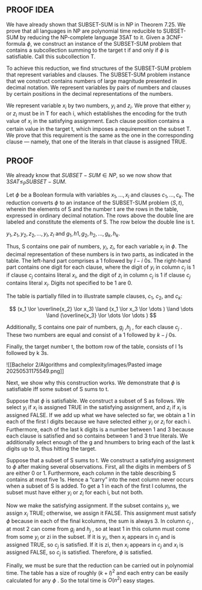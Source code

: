 ## PROOF IDEA

We have already shown that SUBSET-SUM is in NP in Theorem 7.25. We prove that all languages in NP are polynomial time reducible to SUBSET-SUM by reducing the NP-complete language 3SAT to it. Given a 3CNF-formula $\phi$, we construct an instance of the SUBSET-SUM problem that contains a subcollection summing to the target t if and only if $\phi$ is satisfiable. Call this subcollection T.

To achieve this reduction, we find structures of the SUBSET-SUM problem that represent variables and clauses. The SUBSET-SUM problem instance that we construct contains numbers of large magnitude presented in decimal notation. We represent variables by pairs of numbers and clauses by certain positions in the decimal representations of the numbers.

We represent variable $x_i$ by two numbers, $y_i$ and $z_i$. We prove that either $y_i$ or $z_i$ must be in T for each i, which establishes the encoding for the truth value of $x_i$ in the satisfying assignment. Each clause position contains a certain value in the target t, which imposes a requirement on the subset T. We prove that this requirement is the same as the one in the corresponding clause — namely, that one of the literals in that clause is assigned TRUE.

## PROOF

We already know that $SUBSET-SUM \in NP$, so we now show that $3SAT ≤_P SUBSET-SUM$.

Let $\phi$ be a Boolean formula with variables $x_1, \dots ,x_l$ and clauses $c_1, \dots ,c_k$. The reduction converts $\phi$ to an instance of the SUBSET-SUM problem $⟨S,t⟩$, wherein the elements of S and the number t are the rows in the table, expressed in ordinary decimal notation. The rows above the double line are labeled and constitute the elements of S. The row below the double line is t.

$y_1, z_1, y_2, z_2, \dots ,y_l, z_l$ and $g_1, h1, g_2, h_2, \dots ,g_k, h_k$.

Thus, S contains one pair of numbers, $y_i$, $z_i$, for each variable $x_i$ in $\phi$. The decimal representation of these numbers is in two parts, as indicated in the table. The left-hand part comprises a 1 followed by $l−i$ 0s. The right-hand part contains one digit for each clause, where the digit of $y_i$ in column $c_j$ is 1 if clause $c_j$ contains literal $x_i$, and the digit of $z_i$ in column $c_j$ is 1 if clause $c_j$ contains literal $x_i$. Digits not specified to be 1 are 0.

The table is partially filled in to illustrate sample clauses, $c_1$, $c_2$, and $c_k$:

$$ (x_1 \lor \overline{x_2} \lor x_3) \land (x_1 \lor x_3 \lor \dots ) \land \dots \land (\overline{x_3} \lor \dots \lor \dots ) $$

Additionally, S contains one pair of numbers, $g_j$ ,$h_j$ , for each clause $c_j$ . These two numbers are equal and consist of a 1 followed by $k−j$ 0s.

Finally, the target number t, the bottom row of the table, consists of l 1s followed by k 3s.

![[Bachelor 2/Algorithms and complexity/images/Pasted image 20250531175549.png]]

Next, we show why this construction works. We demonstrate that $\phi$ is satisfiable iff some subset of S sums to t.

Suppose that $\phi$ is satisfiable. We construct a subset of S as follows. We select $y_i$ if $x_i$ is assigned TRUE in the satisfying assignment, and $z_i$ if $x_i$ is assigned FALSE. If we add up what we have selected so far, we obtain a 1 in each of the first l digits because we have selected either $y_i$ or $z_i$ for each i. Furthermore, each of the last k digits is a number between 1 and 3 because each clause is satisfied and so contains between 1 and 3 true literals. We additionally select enough of the g and hnumbers to bring each of the last k digits up to 3, thus hitting the target.

Suppose that a subset of S sums to t. We construct a satisfying assignment to $\phi$ after making several observations. First, all the digits in members of S are either 0 or 1. Furthermore, each column in the table describing S contains at most five 1s. Hence a “carry” into the next column never occurs when a subset of S is added. To get a 1 in each of the first l columns, the subset must have either $y_i$ or $z_i$ for each i, but not both.

Now we make the satisfying assignment. If the subset contains $y_i$, we assign $x_i$ TRUE; otherwise, we assign it FALSE. This assignment must satisfy $\phi$ because in each of the final kcolumns, the sum is always 3. In column $c_j$ , at most 2 can
come from $g_j$ and $h_j$ , so at least 1 in this column must come from some $y_i$ or zi in the subset. If it is $y_i$, then $x_i$ appears in $c_j$ and is assigned TRUE, so $c_j$ is satisfied. If it is zi, then $x_i$ appears in $c_j$ and $x_i$ is assigned FALSE, so $c_j$ is satisfied. Therefore, $\phi$ is satisfied.

Finally, we must be sure that the reduction can be carried out in polynomial time. The table has a size of roughly $(k + l)^2$ and each entry can be easily calculated for any $\phi$ . So the total time is $O(n^2)$ easy stages.
